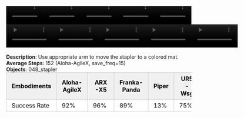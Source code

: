 <!DOCTYPE html>
<html lang="en">
<body>
    <div style="display: flex;">
        <video src="./task_video_clean/move_stapler_pad/aloha-agilex_head.mp4" controls loop muted autoplay style="width: 20.0%;"></video>
        <video src="./task_video_clean/move_stapler_pad/franka-panda_head.mp4" controls loop muted autoplay style="width: 20.0%;"></video>
        <video src="./task_video_clean/move_stapler_pad/ARX-X5_head.mp4" controls loop muted autoplay style="width: 20.0%;"></video>
        <video src="./task_video_clean/move_stapler_pad/piper_head.mp4" controls loop muted autoplay style="width: 20.0%;"></video>
        <video src="./task_video_clean/move_stapler_pad/ur5-wsg_head.mp4" controls loop muted autoplay style="width: 20.0%;"></video>
    </div>
    <div style="display: flex;">
        <video src="./task_video_clean/move_stapler_pad/aloha-agilex_world.mp4" controls loop muted autoplay style="width: 25%;"></video>
        <video src="./task_video_clean/move_stapler_pad/franka-panda_world.mp4" controls loop muted autoplay style="width: 25%;"></video>
        <video src="./task_video_clean/move_stapler_pad/ARX-X5_world.mp4" controls loop muted autoplay style="width: 25%;"></video>
        <video src="./task_video_clean/move_stapler_pad/piper_world.mp4" controls loop muted autoplay style="width: 25%;"></video>
        <video src="./task_video_clean/move_stapler_pad/ur5-wsg_world.mp4" controls loop muted autoplay style="width: 25%;"></video>
    </div>
    <br><b>Description</b>: Use appropriate arm to move the stapler to a colored mat.<br>
    <b>Average Steps</b>: 152 (Aloha-AgileX, save_freq=15)<br>
    <b>Objects</b>: 048_stapler<br>
    <table style="margin:0 auto;border-collapse:collapse;width:auto;min-width:180px;background-color:white;">
        <thead>
            <tr style="background:#f0f0f0;">
                <th style="border:1px solid #ccc;padding:6px 14px;color:black;">Embodiments</th>
                <th style="border:1px solid #ccc;padding:6px 14px;color:black;">Aloha-AgileX</th>
                <th style="border:1px solid #ccc;padding:6px 14px;color:black;">ARX-X5</th>
                <th style="border:1px solid #ccc;padding:6px 14px;color:black;">Franka-Panda</th>
                <th style="border:1px solid #ccc;padding:6px 14px;color:black;">Piper</th>
                <th style="border:1px solid #ccc;padding:6px 14px;color:black;">UR5-Wsg</th>
            </tr>
        </thead>
        <tbody>
            <tr style="background:white;">
                <td style="border:1px solid #ccc;padding:6px 14px;color:black;">Success Rate</td>
                <td style="border:1px solid #ccc;padding:6px 14px;color:black;">92%</td>
                <td style="border:1px solid #ccc;padding:6px 14px;color:black;">96%</td>
                <td style="border:1px solid #ccc;padding:6px 14px;color:black;">89%</td>
                <td style="border:1px solid #ccc;padding:6px 14px;color:black;">13%</td>
                <td style="border:1px solid #ccc;padding:6px 14px;color:black;">75%</td>
            </tr>
        </tbody>
    </table>
</body>
</html>
